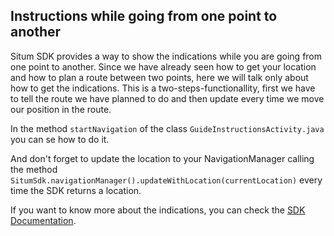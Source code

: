 ## <a name="guideinstructions"></a> Instructions while going from one point to another
Situm SDK provides a way to show the indications while you are going from one point to another. Since we have already seen how to get your location and how to plan a route between two points, here we will talk only about how to get the indications. This is a two-steps-functionallity, first we have to tell the route we have planned to do and then update every time we move our position in the route.

In the method `startNavigation` of the class `GuideInstructionsActivity.java` you can se how to do it.

And don't forget to update the location to your NavigationManager calling the method `SitumSdk.navigationManager().updateWithLocation(currentLocation)` every time the SDK returns a location.

If you want to know more about the indications, you can check the [SDK Documentation](http://developers.situm.es/pages/android/api_documentation.html).
